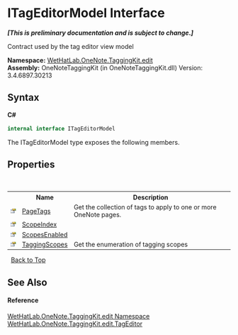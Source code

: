 # ITagEditorModel Interface
 _**\[This is preliminary documentation and is subject to change.\]**_

Contract used by the tag editor view model

**Namespace:**&nbsp;<a href="60ca3730-00cd-fce3-4009-523f3952fd9e">WetHatLab.OneNote.TaggingKit.edit</a><br />**Assembly:**&nbsp;OneNoteTaggingKit (in OneNoteTaggingKit.dll) Version: 3.4.6897.30213

## Syntax

**C#**<br />
``` C#
internal interface ITagEditorModel
```

The ITagEditorModel type exposes the following members.


## Properties
&nbsp;<table><tr><th></th><th>Name</th><th>Description</th></tr><tr><td>![Public property](media/pubproperty.gif "Public property")</td><td><a href="9859b223-9bf8-1a57-f578-e8b01c078dbf">PageTags</a></td><td>
Get the collection of tags to apply to one or more OneNote pages.</td></tr><tr><td>![Public property](media/pubproperty.gif "Public property")</td><td><a href="ace2e965-0a20-0870-32bc-5589ec7ad374">ScopeIndex</a></td><td /></tr><tr><td>![Public property](media/pubproperty.gif "Public property")</td><td><a href="71ed660a-1231-7bfa-3701-e815a5aaa854">ScopesEnabled</a></td><td /></tr><tr><td>![Public property](media/pubproperty.gif "Public property")</td><td><a href="b3c2aa75-e3d1-2e6a-641b-4025b3b2a3df">TaggingScopes</a></td><td>
Get the enumeration of tagging scopes</td></tr></table>&nbsp;
<a href="#itageditormodel-interface">Back to Top</a>

## See Also


#### Reference
<a href="60ca3730-00cd-fce3-4009-523f3952fd9e">WetHatLab.OneNote.TaggingKit.edit Namespace</a><br /><a href="6765a162-e3fb-2908-aff7-cf593766521d">WetHatLab.OneNote.TaggingKit.edit.TagEditor</a><br />
